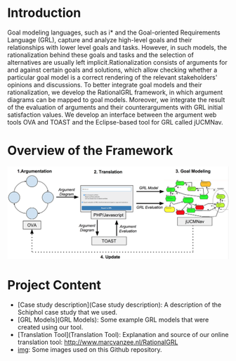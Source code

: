 # Introduction
Goal modeling languages, such as i* and the Goal-oriented Requirements Language (GRL), capture and analyze high-level goals and their relationships with lower level goals and tasks. However, in such models, the rationalization behind these goals and tasks and the selection of alternatives are usually left implicit.Rationalization consists of arguments for and against certain goals and solutions, which allow checking whether a particular goal model is a correct rendering of the relevant stakeholders' opinions and discussions. To better integrate goal models and their rationalization, we develop the RationalGRL framework, in which argument diagrams can be mapped to goal models. Moreover, we integrate the result of the evaluation of arguments and their counterarguments with GRL initial satisfaction values. We develop an interface between the argument web tools OVA and TOAST and the Eclipse-based tool for GRL called jUCMNav. 

# Overview of the Framework
![Overview of the Framework](img/RationalGRL.png)

# Project Content
* [Case study description](Case study description): A description of the Schiphol case study that we used.
* [GRL Models](GRL Models): Some example GRL models that were created using our tool.
* [Translation Tool](Translation Tool): Explanation and source of our online translation tool: http://www.marcvanzee.nl/RationalGRL
* [img](img): Some images used on this Github repository.
